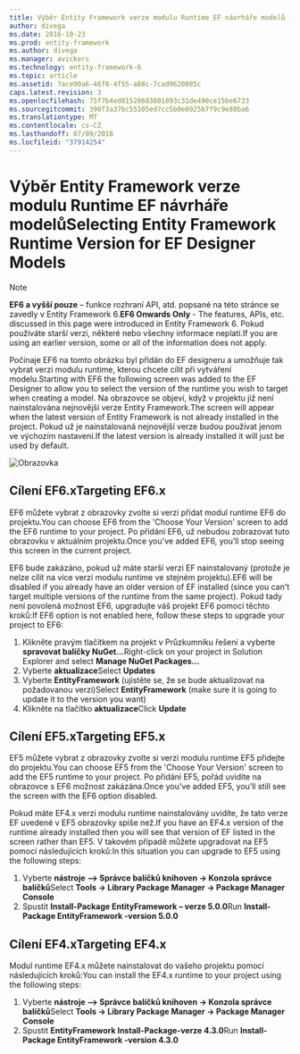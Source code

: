 ```yaml
---
title: Výběr Entity Framework verze modulu Runtime EF návrháře modelů - EF6
author: divega
ms.date: 2016-10-23
ms.prod: entity-framework
ms.author: divega
ms.manager: avickers
ms.technology: entity-framework-6
ms.topic: article
ms.assetid: 7ace90a6-46f8-4f55-a88c-7cad9620085c
caps.latest.revision: 3
ms.openlocfilehash: 75f7b4ed81528683801893c31de490ce15be6733
ms.sourcegitcommit: 390f3a37bc55105ed7cc5b0e0925b7f9c9e80ba6
ms.translationtype: MT
ms.contentlocale: cs-CZ
ms.lasthandoff: 07/09/2018
ms.locfileid: "37914254"
---
```

# <a name="selecting-entity-framework-runtime-version-for-ef-designer-models"></a><span data-ttu-id="cfb70-102">Výběr Entity Framework verze modulu Runtime EF návrháře modelů</span><span class="sxs-lookup"><span data-stu-id="cfb70-102">Selecting Entity Framework Runtime Version for EF Designer Models</span></span>
> [!NOTE]
> <span data-ttu-id="cfb70-103">**EF6 a vyšší pouze** – funkce rozhraní API, atd. popsané na této stránce se zavedly v Entity Framework 6.</span><span class="sxs-lookup"><span data-stu-id="cfb70-103">**EF6 Onwards Only** - The features, APIs, etc. discussed in this page were introduced in Entity Framework 6.</span></span> <span data-ttu-id="cfb70-104">Pokud používáte starší verzi, některé nebo všechny informace neplatí.</span><span class="sxs-lookup"><span data-stu-id="cfb70-104">If you are using an earlier version, some or all of the information does not apply.</span></span>

<span data-ttu-id="cfb70-105">Počínaje EF6 na tomto obrázku byl přidán do EF designeru a umožňuje tak vybrat verzi modulu runtime, kterou chcete cílit při vytváření modelu.</span><span class="sxs-lookup"><span data-stu-id="cfb70-105">Starting with EF6 the following screen was added to the EF Designer to allow you to select the version of the runtime you wish to target when creating a model.</span></span> <span data-ttu-id="cfb70-106">Na obrazovce se objeví, když v projektu již není nainstalována nejnovější verze Entity Framework.</span><span class="sxs-lookup"><span data-stu-id="cfb70-106">The screen will appear when the latest version of Entity Framework is not already installed in the project.</span></span> <span data-ttu-id="cfb70-107">Pokud už je nainstalovaná nejnovější verze budou používat jenom ve výchozím nastavení.</span><span class="sxs-lookup"><span data-stu-id="cfb70-107">If the latest version is already installed it will just be used by default.</span></span>

![Obrazovka](~/ef6/media/screen.png)


## <a name="targeting-ef6x"></a><span data-ttu-id="cfb70-109">Cílení EF6.x</span><span class="sxs-lookup"><span data-stu-id="cfb70-109">Targeting EF6.x</span></span>

<span data-ttu-id="cfb70-110">EF6 můžete vybrat z obrazovky zvolte si verzi přidat modul runtime EF6 do projektu.</span><span class="sxs-lookup"><span data-stu-id="cfb70-110">You can choose EF6 from the 'Choose Your Version' screen to add the EF6 runtime to your project.</span></span> <span data-ttu-id="cfb70-111">Po přidání EF6, už nebudou zobrazovat tuto obrazovku v aktuálním projektu.</span><span class="sxs-lookup"><span data-stu-id="cfb70-111">Once you've added EF6, you’ll stop seeing this screen in the current project.</span></span>

<span data-ttu-id="cfb70-112">EF6 bude zakázáno, pokud už máte starší verzi EF nainstalovaný (protože je nelze cílit na více verzí modulu runtime ve stejném projektu).</span><span class="sxs-lookup"><span data-stu-id="cfb70-112">EF6 will be disabled if you already have an older version of EF installed (since you can't target multiple versions of the runtime from the same project).</span></span> <span data-ttu-id="cfb70-113">Pokud tady není povolená možnost EF6, upgradujte váš projekt EF6 pomocí těchto kroků:</span><span class="sxs-lookup"><span data-stu-id="cfb70-113">If EF6 option is not enabled here, follow these steps to upgrade your project to EF6:</span></span>

1.  <span data-ttu-id="cfb70-114">Klikněte pravým tlačítkem na projekt v Průzkumníku řešení a vyberte **spravovat balíčky NuGet...**</span><span class="sxs-lookup"><span data-stu-id="cfb70-114">Right-click on your project in Solution Explorer and select **Manage NuGet Packages...**</span></span>
2.  <span data-ttu-id="cfb70-115">Vyberte **aktualizace**</span><span class="sxs-lookup"><span data-stu-id="cfb70-115">Select **Updates**</span></span>
3.  <span data-ttu-id="cfb70-116">Vyberte **EntityFramework** (ujistěte se, že se bude aktualizovat na požadovanou verzi)</span><span class="sxs-lookup"><span data-stu-id="cfb70-116">Select **EntityFramework** (make sure it is going to update it to the version you want)</span></span>
4.  <span data-ttu-id="cfb70-117">Klikněte na tlačítko **aktualizace**</span><span class="sxs-lookup"><span data-stu-id="cfb70-117">Click **Update**</span></span>

 

## <a name="targeting-ef5x"></a><span data-ttu-id="cfb70-118">Cílení EF5.x</span><span class="sxs-lookup"><span data-stu-id="cfb70-118">Targeting EF5.x</span></span>

<span data-ttu-id="cfb70-119">EF5 můžete vybrat z obrazovky zvolte si verzi modulu runtime EF5 přidejte do projektu.</span><span class="sxs-lookup"><span data-stu-id="cfb70-119">You can choose EF5 from the 'Choose Your Version' screen to add the EF5 runtime to your project.</span></span> <span data-ttu-id="cfb70-120">Po přidání EF5, pořád uvidíte na obrazovce s EF6 možnost zakázána.</span><span class="sxs-lookup"><span data-stu-id="cfb70-120">Once you've added EF5, you’ll still see the screen with the EF6 option disabled.</span></span>

<span data-ttu-id="cfb70-121">Pokud máte EF4.x verzi modulu runtime nainstalovány uvidíte, že tato verze EF uvedené v EF5 obrazovky spíše než.</span><span class="sxs-lookup"><span data-stu-id="cfb70-121">If you have an EF4.x version of the runtime already installed then you will see that version of EF listed in the screen rather than EF5.</span></span> <span data-ttu-id="cfb70-122">V takovém případě můžete upgradovat na EF5 pomocí následujících kroků:</span><span class="sxs-lookup"><span data-stu-id="cfb70-122">In this situation you can upgrade to EF5 using the following steps:</span></span>

1.  <span data-ttu-id="cfb70-123">Vyberte **nástroje –&gt; Správce balíčků knihoven -&gt; Konzola správce balíčků**</span><span class="sxs-lookup"><span data-stu-id="cfb70-123">Select **Tools -&gt; Library Package Manager -&gt; Package Manager Console**</span></span>
2.  <span data-ttu-id="cfb70-124">Spustit **Install-Package EntityFramework – verze 5.0.0**</span><span class="sxs-lookup"><span data-stu-id="cfb70-124">Run **Install-Package EntityFramework -version 5.0.0**</span></span>

 

## <a name="targeting-ef4x"></a><span data-ttu-id="cfb70-125">Cílení EF4.x</span><span class="sxs-lookup"><span data-stu-id="cfb70-125">Targeting EF4.x</span></span>

<span data-ttu-id="cfb70-126">Modul runtime EF4.x můžete nainstalovat do vašeho projektu pomocí následujících kroků:</span><span class="sxs-lookup"><span data-stu-id="cfb70-126">You can install the EF4.x runtime to your project using the following steps:</span></span>

1.  <span data-ttu-id="cfb70-127">Vyberte **nástroje –&gt; Správce balíčků knihoven -&gt; Konzola správce balíčků**</span><span class="sxs-lookup"><span data-stu-id="cfb70-127">Select **Tools -&gt; Library Package Manager -&gt; Package Manager Console**</span></span>
2.  <span data-ttu-id="cfb70-128">Spustit **EntityFramework Install-Package-verze 4.3.0**</span><span class="sxs-lookup"><span data-stu-id="cfb70-128">Run **Install-Package EntityFramework -version 4.3.0**</span></span>
